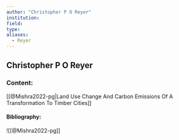 ```yaml
---
author: "Christopher P O Reyer"
institution:
field:
type:
aliases:
  - Reyer
---
```


## Christopher P O Reyer

### Content:
[[@Mishra2022-pg|Land Use Change And Carbon Emissions Of A Transformation To Timber Cities]]

#### Bibliography:

![[@Mishra2022-pg]]